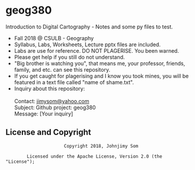 # geog380
Introduction to Digital Cartography - Notes and some py files to test.

- Fall 2018 @ CSULB - Geography
- Syllabus, Labs, Worksheets, Lecture pptx files are included.
- Labs are use for reference. DO NOT PLAGERISE. You been warned.
- Please get help if you still do not understand.
- "Big brother is watching you", that means me, your professor, friends, family, and etc. can see this repository.
- If you get caught for plagerising and I know you took mines, you will be featured in a text file called "name of shame.txt".
- Inquiry about this repository:<br/><br/>
                                       Contact: jimysom@yahoo.com <br/>
                                       Subject: Github project: geog380 <br/>
                                       Message: [Your inquiry]<br/>

## License and Copyright
                        
                          Copyright 2018, Johnjimy Som 
            
            Licensed under the Apache License, Version 2.0 (the "License");
 
